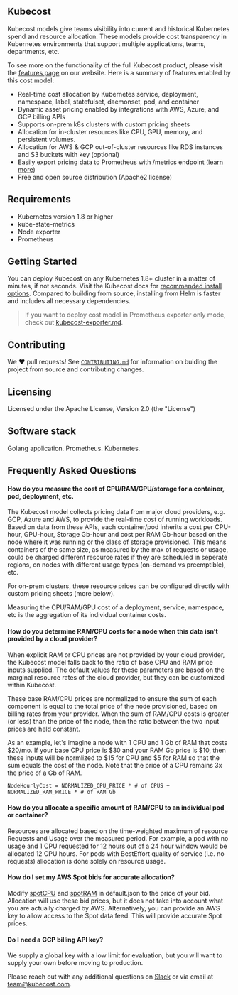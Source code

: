 ## Kubecost

Kubecost models give teams visibility into current and historical Kubernetes spend and resource allocation. These models  provide cost transparency in Kubernetes environments that support multiple applications, teams, departments, etc.

To see more on the functionality of the full Kubecost product, please visit the [features page](https://kubecost.com/#features) on our website. 
Here is a summary of features enabled by this cost model:

- Real-time cost allocation by Kubernetes service, deployment, namespace, label, statefulset, daemonset, pod, and container
- Dynamic asset pricing enabled by integrations with AWS, Azure, and GCP billing APIs 
- Supports on-prem k8s clusters with custom pricing sheets
- Allocation for in-cluster resources like CPU, GPU, memory, and persistent volumes.
- Allocation for AWS & GCP out-of-cluster resources like RDS instances and S3 buckets with key (optional)
- Easily export pricing data to Prometheus with /metrics endpoint ([learn more](PROMETHEUS.md))
- Free and open source distribution (Apache2 license)

## Requirements

- Kubernetes version 1.8 or higher
- kube-state-metrics
- Node exporter
- Prometheus

## Getting Started

You can deploy Kubecost on any Kubernetes 1.8+ cluster in a matter of minutes, if not seconds. 
Visit the Kubecost docs for [recommended install options](https://docs.kubecost.com/install). Compared to building from source, installing from Helm is faster and includes all necessary dependencies. 

> If you want to deploy cost model in Prometheus exporter only mode, check out [kubecost-exporter.md](kubecost-exporter.md).

## Contributing

We :heart: pull requests! See [`CONTRIBUTING.md`](CONTRIBUTING.md) for information on buiding the project from source
and contributing changes. 

## Licensing

Licensed under the Apache License, Version 2.0 (the "License")

 ## Software stack

Golang application. 
Prometheus. 
Kubernetes. 

## Frequently Asked Questions

#### How do you measure the cost of CPU/RAM/GPU/storage for a container, pod, deployment, etc.

The Kubecost model collects pricing data from major cloud providers, e.g. GCP, Azure and AWS, to provide the real-time cost of running workloads. Based on data from these APIs, each container/pod inherits a cost per CPU-hour, GPU-hour, Storage Gb-hour and cost per RAM Gb-hour based on the node where it was running or the class of storage provisioned. This means containers of the same size, as measured by the max of requests or usage, could be charged different resource rates if they are scheduled in seperate regions, on nodes with different usage types (on-demand vs preemptible), etc. 

For on-prem clusters, these resource prices can be configured directly with custom pricing sheets (more below).

Measuring the CPU/RAM/GPU cost of a deployment, service, namespace, etc is the aggregation of its individual container costs.

#### How do you determine RAM/CPU costs for a node when this data isn’t provided by a cloud provider?

When explicit RAM or CPU prices are not provided by your cloud provider, the Kubecost model falls back to the ratio of base CPU and RAM price inputs supplied. The default values for these parameters are based on the marginal resource rates of the cloud provider, but they can be customized within Kubecost.

These base RAM/CPU prices are normalized to ensure the sum of each component is equal to the total price of the node provisioned, based on billing rates from your provider. When the sum of RAM/CPU costs is greater (or less) than the price of the node, then the ratio between the two input prices are held constant.  

As an example, let's imagine a node with 1 CPU and 1 Gb of RAM that costs $20/mo. If your base CPU price is $30 and your RAM Gb price is $10, then these inputs will be normlized to $15 for CPU and $5 for RAM so that the sum equals the cost of the node. Note that the price of a CPU remains 3x the price of a Gb of RAM. 

    NodeHourlyCost = NORMALIZED_CPU_PRICE * # of CPUS + NORMALIZED_RAM_PRICE * # of RAM Gb

#### How do you allocate a specific amount of RAM/CPU to an individual pod or container?

Resources are allocated based on the time-weighted maximum of resource Requests and Usage over the measured period. For example, a pod with no usage and 1 CPU requested for 12 hours out of a 24 hour window would be allocated 12 CPU hours. For pods with BestEffort quality of service (i.e. no requests) allocation is done solely on resource usage. 

#### How do I set my AWS Spot bids for accurate allocation?

Modify [spotCPU](https://github.com/kubecost/cost-model/blob/master/cloud/default.json#L5) and  [spotRAM](https://github.com/kubecost/cost-model/blob/master/cloud/default.json#L7) in default.json to the price of your bid. Allocation will use these bid prices, but it does not take into account what you are actually charged by AWS. Alternatively, you can provide an AWS key to allow access to the Spot data feed. This will provide accurate Spot prices. 

#### Do I need a GCP billing API key?

We supply a global key with a low limit for evaluation, but you will want to supply your own before moving to production.  
  
Please reach out with any additional questions on  [Slack](https://join.slack.com/t/kubecost/shared_invite/enQtNTA2MjQ1NDUyODE5LWFjYzIzNWE4MDkzMmUyZGU4NjkwMzMyMjIyM2E0NGNmYjExZjBiNjk1YzY5ZDI0ZTNhZDg4NjlkMGRkYzFlZTU) or via email at [team@kubecost.com](team@kubecost.com). 
